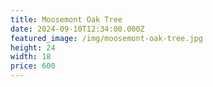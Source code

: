 ```yaml
---
title: Moosemont Oak Tree
date: 2024-09-10T12:34:00.000Z
featured_image: /img/moosemont-oak-tree.jpg
height: 24
width: 18
price: 600
---
```

